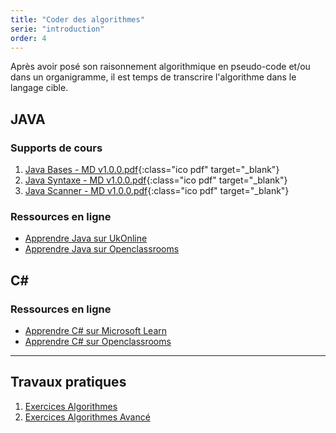 ```yaml
---
title: "Coder des algorithmes"
serie: "introduction"
order: 4
--- 
```


Après avoir posé son raisonnement algorithmique en pseudo-code et/ou dans un organigramme, il est temps de transcrire l'algorithme dans le langage cible.

## JAVA

### Supports de cours 

1. [Java Bases - MD v1.0.0.pdf](https://devoldere.net/ressources/java/Java%2001%20-%20Bases%20Java%20-%20MD%20v1.0.0.pdf){:class="ico pdf" target="_blank"}
2. [Java Syntaxe - MD v1.0.0.pdf](https://devoldere.net/ressources/java/Java%2002%20-%20Base%20Syntaxe%20-%20MD%20v1.0.0.pdf){:class="ico pdf" target="_blank"}
3. [Java Scanner - MD v1.0.0.pdf](https://devoldere.net/ressources/java/Java%2003%20-%20Scanner%20-%20MD%20v1.0.0.pdf){:class="ico pdf" target="_blank"}

### Ressources en ligne

- [Apprendre Java sur UkOnline](https://www.ukonline.be/cours/java/apprendre-java)
- [Apprendre Java sur Openclassrooms](https://openclassrooms.com/fr/courses/6173501-apprenez-a-programmer-en-java)


## C# 


### Ressources en ligne

- [Apprendre C# sur Microsoft Learn](https://learn.microsoft.com/fr-fr/dotnet/csharp/tour-of-csharp/tutorials/)
- [Apprendre C# sur Openclassrooms](https://openclassrooms.com/fr/courses/7973891-apprenez-a-programmer-en-c)

--- 

## Travaux pratiques 

1. [Exercices Algorithmes](../exercices/)
2. [Exercices Algorithmes Avancé](../challenges/)
